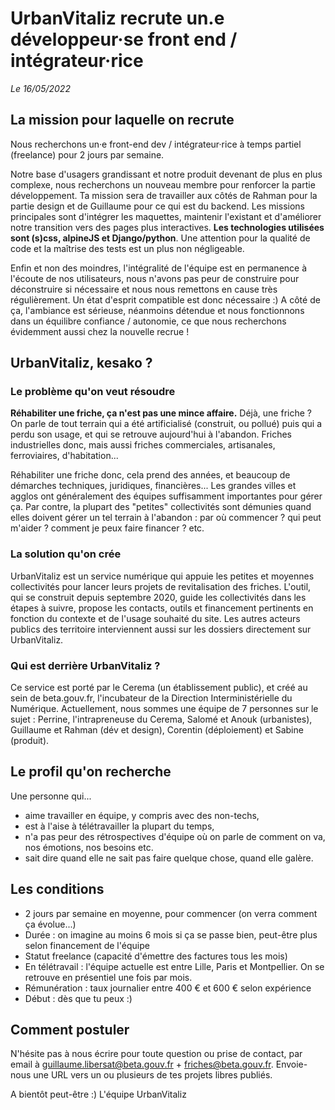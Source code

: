 # UrbanVitaliz recrute un.e développeur·se front end / intégrateur·rice

*Le 16/05/2022*


## La mission pour laquelle on recrute
Nous recherchons un·e front-end dev / intégrateur·rice à temps partiel (freelance) pour 2 jours par semaine.

Notre base d'usagers grandissant et notre produit devenant de plus en plus complexe, nous recherchons un nouveau membre 
pour renforcer la partie développement. Ta mission sera de travailler aux côtés de Rahman pour la partie design et de Guillaume pour ce qui est du backend.
Les missions principales sont d'intégrer les maquettes, maintenir l'existant et d'améliorer notre transition vers des pages plus interactives.
**Les technologies utilisées sont (s)css, alpineJS et Django/python**. Une attention pour la qualité de code et la maîtrise des tests est un plus non négligeable.

Enfin et non des moindres, l'intégralité de l'équipe est en permanence à l'écoute de nos utilisateurs, nous n'avons pas peur de construire pour déconstruire si nécessaire et nous nous remettons en cause très régulièrement. Un état d'esprit compatible est donc nécessaire :)
A côté de ça, l'ambiance est sérieuse, néanmoins détendue et nous fonctionnons dans un équilibre confiance / autonomie, ce que nous recherchons évidemment aussi chez la nouvelle recrue !

## UrbanVitaliz, kesako ?

### Le problème qu'on veut résoudre
**Réhabiliter une friche, ça n'est pas une mince affaire.**
Déjà, une friche ? On parle de tout terrain qui a été artificialisé (construit, ou pollué) puis qui a perdu son usage, et qui se retrouve aujourd'hui à l'abandon. Friches industrielles donc, mais aussi friches commerciales, artisanales, ferroviaires, d'habitation...

Réhabiliter une friche donc, cela prend des années, et beaucoup de démarches techniques, juridiques, financières... Les grandes villes et agglos ont généralement des équipes suffisamment importantes pour gérer ça. Par contre, la plupart des "petites" collectivités sont démunies quand elles doivent gérer un tel terrain à l'abandon : par où commencer ? qui peut m'aider ? comment je peux faire financer ? etc.

### La solution qu'on crée
UrbanVitaliz est un service numérique qui appuie les petites et moyennes collectivités pour lancer leurs projets de revitalisation des friches.
L'outil, qui se construit depuis septembre 2020, guide les collectivités dans les étapes à suivre, propose les contacts, outils et financement pertinents en fonction du contexte et de l'usage souhaité du site. Les autres acteurs publics des territoire interviennent aussi sur les dossiers directement sur UrbanVitaliz.

### Qui est derrière UrbanVitaliz ?
Ce service est porté par le Cerema (un établissement public), et créé au sein de beta.gouv.fr, l'incubateur de la Direction Interministérielle du Numérique.
Actuellement, nous sommes une équipe de 7 personnes sur le sujet : Perrine, l'intrapreneuse du Cerema, Salomé et Anouk (urbanistes), Guillaume et Rahman (dév et design), Corentin (déploiement) et Sabine (produit).

## Le profil qu'on recherche
Une personne qui... 
- aime travailler en équipe, y compris avec des non-techs,
- est à l'aise à télétravailler la plupart du temps,
- n'a pas peur des rétrospectives d'équipe où on parle de comment on va, nos émotions, nos besoins etc.
- sait dire quand elle ne sait pas faire quelque chose, quand elle galère.

## Les conditions
- 2 jours par semaine en moyenne, pour commencer (on verra comment ça évolue...)
- Durée : on imagine au moins 6 mois si ça se passe bien, peut-être plus selon financement de l'équipe
- Statut freelance (capacité d'émettre des factures tous les mois)
- En télétravail : l'équipe actuelle est entre Lille, Paris et Montpellier. On se retrouve en présentiel une fois par mois.
- Rémunération : taux journalier entre 400 € et 600 € selon expérience
- Début : dès que tu peux :)

## Comment postuler

N'hésite pas à nous écrire pour toute question ou prise de contact, par email à guillaume.libersat@beta.gouv.fr + friches@beta.gouv.fr.
Envoie-nous une URL vers un ou plusieurs de tes projets libres publiés.

A bientôt peut-être :)
L'équipe UrbanVitaliz


